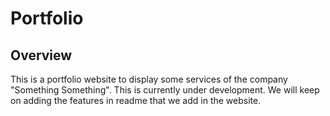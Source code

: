# Portfolio

## Overview
This is a portfolio website to display some services of the company "Something Something". This is currently under development. We will keep on adding the features in readme that we add in the website. 

